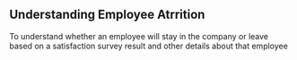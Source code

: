 ## Understanding Employee Atrrition

To understand whether an employee will stay in the company or leave based on a satisfaction survey result and other details about that employee
